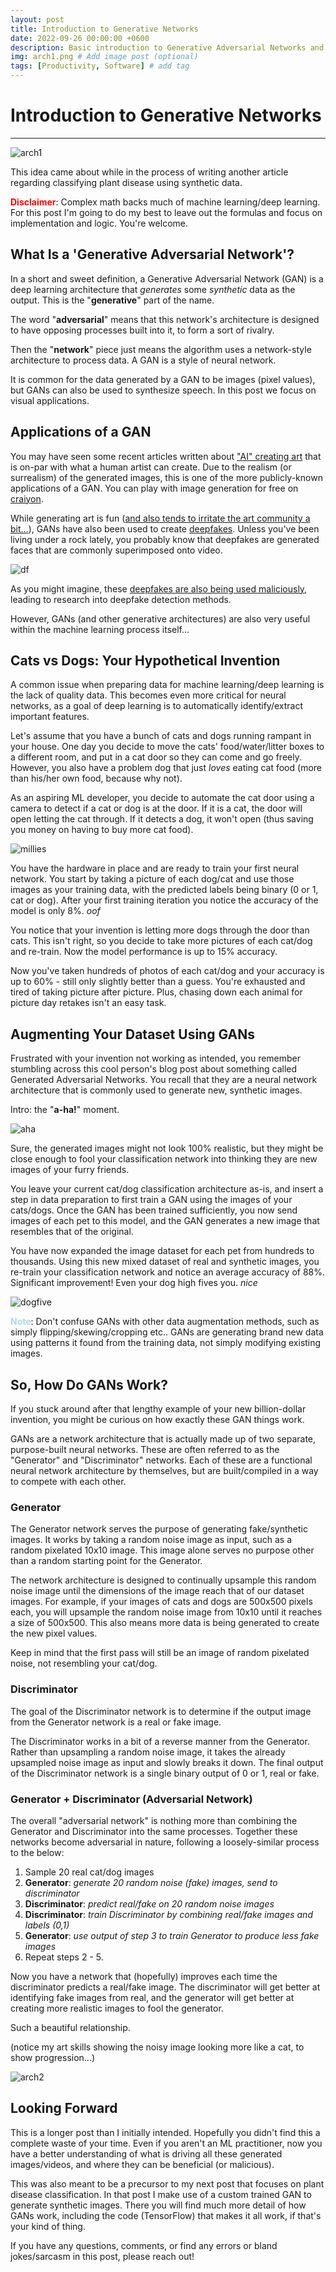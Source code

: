 ```yaml
---
layout: post
title: Introduction to Generative Networks
date: 2022-09-26 00:00:00 +0600
description: Basic introduction to Generative Adversarial Networks and how they work. # Add post description (optional)
img: arch1.png # Add image post (optional)
tags: [Productivity, Software] # add tag
---
```


# Introduction to Generative Networks
---

![arch1](assets/images/GAN/arch1.png)

This idea came about while in the process of writing another article regarding classifying plant disease using synthetic data. 

<span style="color:red">**Disclaimer**</span>: Complex math backs much of machine learning/deep learning. For this post I'm going to do my best to leave out the formulas and focus on implementation and logic. You're welcome.

What Is a 'Generative Adversarial Network'?
----------------------------------

In a short and sweet definition, a Generative Adversarial Network (GAN) is a deep learning architecture that _generates_ some _synthetic_ data as the output. This is the "**generative**" part of the name. 

The word "**adversarial**" means that this network's architecture is designed to have opposing processes built into it, to form a sort of rivalry.

Then the "**network**" piece just means the algorithm uses a network-style architecture to process data. A GAN is a style of neural network.

It is common for the data generated by a GAN to be images (pixel values), but GANs can also be used to synthesize speech. In this post we focus on visual applications.


Applications of a GAN
----------------------------------

You may have seen some recent articles written about ["AI" creating art](https://www.nytimes.com/2022/09/02/technology/ai-artificial-intelligence-artists.html) that is on-par with what a human artist can create. Due to the realism (or surrealism) of the generated images, this is one of the more publicly-known applications of a GAN. You can play with image generation for free on [craiyon](https://www.craiyon.com/). 

While generating art is fun ([and also tends to irritate the art community a bit...](https://www.nytimes.com/2022/09/02/technology/ai-artificial-intelligence-artists.html)), GANs have also been used to create [deepfakes](https://www.youtube.com/watch?v=cQ54GDm1eL0). Unless you've been living under a rock lately, you probably know that deepfakes are generated faces that are commonly superimposed onto video. 

![df](assets/images/GAN/df.gif)

As you might imagine, these [deepfakes are also being used maliciously](https://www.trendmicro.com/en_us/research/21/d/deepfakes-are-getting-closer-to-reality.html), leading to research into deepfake detection methods.

However, GANs (and other generative architectures) are also very useful within the machine learning process itself...

Cats vs Dogs: Your Hypothetical Invention
----------------------------------

A common issue when preparing data for machine learning/deep learning is the lack of quality data. This becomes even more critical for neural networks, as a goal of deep learning is to automatically identify/extract important features. 

Let's assume that you have a bunch of cats and dogs running rampant in your house. One day you decide to move the cats' food/water/litter boxes to a different room, and put in a cat door so they can come and go freely. However, you also have a problem dog that just _loves_ eating cat food (more than his/her own food, because why not).

As an aspiring ML developer, you decide to automate the cat door using a camera to detect if a cat or dog is at the door. If it is a cat, the door will open letting the cat through. If it detects a dog, it won't open (thus saving you money on having to buy more cat food). 

![millies](assets/images/GAN/idea2.png)

You have the hardware in place and are ready to train your first neural network. You start by taking a picture of each dog/cat and use those images as your training data, with the predicted labels being binary (0 or 1, cat or dog). After your first training iteration you notice the accuracy of the model is only 8%. _oof_

You notice that your invention is letting more dogs through the door than cats. This isn't right, so you decide to take more pictures of each cat/dog and re-train. Now the model performance is up to 15% accuracy. 

Now you've taken hundreds of photos of each cat/dog and your accuracy is up to 60% - still only slightly better than a guess. You're exhausted and tired of taking picture after picture. Plus, chasing down each animal for picture day retakes isn't an easy task.

Augmenting Your Dataset Using GANs
----------------------------------

Frustrated with your invention not working as intended, you remember stumbling across this cool person's blog post about something called Generated Adversarial Networks. You recall that they are a neural network architecture that is commonly used to generate new, synthetic images. 

Intro: the "**a-ha!**" moment.

![aha](assets/images/GAN/idea.jpg)

Sure, the generated images might not look 100% realistic, but they might be close enough to fool your classification network into thinking they are new images of your furry friends.

You leave your current cat/dog classification architecture as-is, and insert a step in data preparation to first train a GAN using the images of your cats/dogs. Once the GAN has been trained sufficiently, you now send images of each pet to this model, and the GAN generates a new image that resembles that of the original.

You have now expanded the image dataset for each pet from hundreds to thousands. Using this new mixed dataset of real and synthetic images, you re-train your classification network and notice an average accuracy of 88%. Significant improvement! Even your dog high fives you. _nice_

![dogfive](assets/images/GAN/doghighfive.png)

<span style="color:lightblue">**Note**</span>: Don't confuse GANs with other data augmentation methods, such as simply flipping/skewing/cropping etc.. GANs are generating brand new data using patterns it found from the training data, not simply modifying existing images. 

So, How Do GANs Work?
----------------------------------

If you stuck around after that lengthy example of your new billion-dollar invention, you might be curious on how exactly these GAN things work. 

GANs are a network architecture that is actually made up of two separate, purpose-built neural networks. These are often referred to as the "Generator" and "Discriminator" networks. Each of these are a functional neural network architecture by themselves, but are built/compiled in a way to compete with each other. 

### Generator

The Generator network serves the purpose of generating fake/synthetic images. It works by taking a random noise image as input, such as a random pixelated 10x10 image. This image alone serves no purpose other than a random starting point for the Generator.

The network architecture is designed to continually upsample this random noise image until the dimensions of the image reach that of our dataset images. For example, if your images of cats and dogs are 500x500 pixels each, you will upsample the random noise image from 10x10 until it reaches a size of 500x500. This also means more data is being generated to create the new pixel values.

Keep in mind that the first pass will still be an image of random pixelated noise, not resembling your cat/dog.

### Discriminator

The goal of the Discriminator network is to determine if the output image from the Generator network is a real or fake image. 

The Discriminator works in a bit of a reverse manner from the Generator. Rather than upsampling a random noise image, it takes the already upsampled noise image as input and slowly breaks it down. The final output of the Discriminator network is a single binary output of 0 or 1, real or fake. 

### Generator + Discriminator (Adversarial Network)

The overall "adversarial network" is nothing more than combining the Generator and Discriminator into the same processes. Together these networks become adversarial in nature, following a loosely-similar process to the below:

1. Sample 20 real cat/dog images
2. **Generator**: _generate 20 random noise (fake) images, send to discriminator_
3. **Discriminator**: _predict real/fake on 20 random noise images_
4. **Discriminator**: _train Discriminator by combining real/fake images and labels (0,1)_
5. **Generator**: _use output of step 3 to train Generator to produce less fake images_
6. Repeat steps 2 - 5.

Now you have a network that (hopefully) improves each time the discriminator predicts a real/fake image. The discriminator will get better at identifying fake images from real, and the generator will get better at creating more realistic images to fool the generator.

Such a beautiful relationship.

(notice my art skills showing the noisy image looking more like a cat, to show progression...)

![arch2](assets/images/GAN/arch2.png)

Looking Forward
----------------------------------

This is a longer post than I initially intended. Hopefully you didn't find this a complete waste of your time. Even if you aren't an ML practitioner, now you have a better understanding of what is driving all these generated images/videos, and where they can be beneficial (or malicious).

This was also meant to be a precursor to my next post that focuses on plant disease classification. In that post I make use of a custom trained GAN to generate synthetic images. There you will find much more detail of how GANs work, including the code (TensorFlow) that makes it all work, if that's your kind of thing. 

If you have any questions, comments, or find any errors or bland jokes/sarcasm in this post, please reach out!

